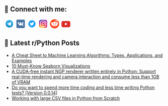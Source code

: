 ## 🔎 Connect with me:
[<img src="https://github.com/bullbesh/bullbesh/blob/main/images/Telegram.png" width="32" height="32" />](https://t.me/bullbesh)
[<img src="https://github.com/bullbesh/bullbesh/blob/main/images/VK.png" width="32" height="32" />](https://vk.com/bullbesh)
[<img src="https://github.com/bullbesh/bullbesh/blob/main/images/Twitter.png" width="32" height="32" />](https://twitter.com/bullbesh1)
[<img src="https://github.com/bullbesh/bullbesh/blob/main/images/Instagram.png" width="32" height="32" />](https://www.instagram.com/bullbesh)
[<img src="https://github.com/bullbesh/bullbesh/blob/main/images/Reddit.png" width="32" height="32" />](https://www.reddit.com/user/bullbesh)
[<img src="https://github.com/bullbesh/bullbesh/blob/main/images/YouTube.png" width="32" height="32" />](https://www.youtube.com/channel/UCtfjRs6uzgq5mfm8S06WTcg)

## 📕 Latest r/Python Posts
<!-- BLOG-POST-LIST:START -->
- [A Cheat Sheet to Machine Learning Algorithms: Types, Applications, and Examples](https://www.reddit.com/r/Python/comments/zr7iq2/a_cheat_sheet_to_machine_learning_algorithms/)
- [10 Must-Know Seaborn Visualizations](https://www.reddit.com/r/Python/comments/zr7417/10_mustknow_seaborn_visualizations/)
- [A CUDA-free instant NGP renderer written entirely in Python: Support real-time rendering and camera interaction and consume less than 1GB of VRAM](https://www.reddit.com/r/Python/comments/zr6xlv/a_cudafree_instant_ngp_renderer_written_entirely/)
- [Do you want to spend more time coding and less time writing Python tests? [Version 0.0.14]](https://www.reddit.com/r/Python/comments/zr6fci/do_you_want_to_spend_more_time_coding_and_less/)
- [Working with large CSV files in Python from Scratch](https://www.reddit.com/r/Python/comments/zr5d8t/working_with_large_csv_files_in_python_from/)
<!-- BLOG-POST-LIST:END -->
